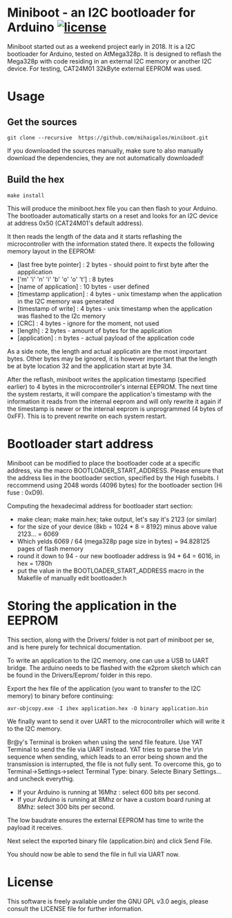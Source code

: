 # Miniboot - an I2C bootloader for Arduino [![license](https://img.shields.io/badge/license-GPLv3-brightgreen.svg)](LICENSE)

Miniboot started out as a weekend project early in 2018.
It is a I2C bootloader for Arduino, tested on AtMega328p. It is designed to reflash
the Mega328p with code residing in an external I2C memory or another I2C device. For testing,
CAT24M01 32kByte external EEPROM was used.

# Usage

## Get the sources

`git clone --recursive  https://github.com/mihaigalos/miniboot.git`

If you downloaded the sources manually, make sure to also manually download the dependencies, they are not automatically downloaded!

## Build the hex
`make install`

This will produce the miniboot.hex file you can then flash to your Arduino. The bootloader
automatically starts on a reset and looks for an I2C device at address 0x50 (CAT24M01's default address).

It then reads the length of the data and it starts reflashing the microcontroller with the information
stated there. It expects the following memory layout in the EEPROM:

- [last free byte pointer]          : 2 bytes - should point to first byte after the appplication
- ['m' 'i' 'n' 'i' 'b' 'o' 'o' 't'] : 8 bytes
- [name of application]             : 10 bytes - user defined
- [timestamp application]           : 4 bytes - unix timestamp when the application in the I2C memory was generated
- [timestamp of write]              : 4 bytes - unix timestamp when the application was flashed to the I2c memory
- [CRC]                             : 4 bytes - ignore for the moment, not used
- [length]                          : 2 bytes - amount of bytes for the application
- [application]                     : n bytes - actual payload of the application code

As a side note, the length and actual applicatin are the most important bytes. Other bytes may be ignored, it is
however important that the length be at byte location 32 and the application start at byte 34.

After the reflash, miniboot writes the application timestamp (specified earlier) to 4 bytes in the microcontroller's
internal EEPROM. The next time the system restarts, it will compare the application's timestamp with the information
it reads from the internal eeprom and will only rewrite it again if the timestamp is newer or the internal eeprom
is unprogrammed (4 bytes of 0xFF). This is to prevent rewrite on each system restart.

# Bootloader start address

Miniboot can be modified to place the bootloader code at a specific address, via
the macro BOOTLOADER_START_ADDRESS. Please ensure that the address lies in the bootloader
section, specified by the High fusebits. I reccommend using 2048 words (4096 bytes) for
the bootloader section (Hi fuse : 0xD9).

Computing the hexadecimal address for bootloader start section:
- make clean; make main.hex; take output, let's say it's 2123 (or similar)
- for the size of your device (8kb = 1024 * 8 = 8192) minus above value 2123... = 6069
- Which yelds 6069 / 64 (mega328p page size in bytes) = 94.828125 pages of flash memory
- round it down to 94 - our new bootloader address is 94 * 64 = 6016, in hex = 1780h
- put the value in the BOOTLOADER_START_ADDRESS macro in the Makefile of manually edit bootloader.h

# Storing the application in the EEPROM
This section, along with the Drivers/ folder is not part of miniboot per se, and is here purely for technical documentation.

To write an application to the I2C memory, one can use a USB to UART bridge.
The arduino needs to be flashed with the e2prom sketch which can be found in the Drivers/Eeprom/ folder in this repo.

Export the hex file of the application (you want to transfer to the I2C memory) to binary before continuing:

`avr-objcopy.exe -I ihex application.hex -O binary application.bin`

We finally want to send it over UART to the microcontroller which will write it to the I2C memory.

Br@y's Terminal is broken when using the send file feature.
Use YAT Terminal to send the file via UART instead.
YAT tries to parse the \r\n sequence when sending, which leads to an error being shown and the transmission is interrupted, the file is not fully sent.
To overcome this, go to Terminal->Settings->select Terminal Type: binary. Selecte Binary Settings... and uncheck everythig.

- If your Arduino is running at 16Mhz : select 600 bits per second.
- If your Arduino is running at 8Mhz or have a custom board runing at 8Mhz: select 300 bits per second.

The low baudrate ensures the external EEPROM has time to write the payload it receives.

Next select the exported binary file (application.bin) and click Send File.

You should now be able to send the file in full via UART now.

# License
This software is freely available under the GNU GPL v3.0 aegis, please consult the LICENSE file for further information.